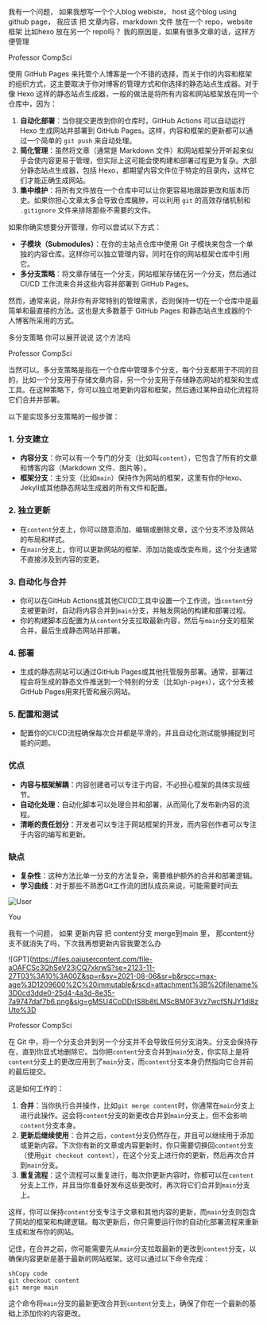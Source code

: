 





我有一个问题， 如果我想写一个个人blog webiste， host 这个blog using github page， 我应该 把 文章内容，markdown 文件 放在一个 repo，website 框架 比如hexo 放在另一个 repo吗？ 我的原因是，如果有很多文章的话，这样方便管理



Professor CompSci

使用 GitHub Pages 来托管个人博客是一个不错的选择，而关于你的内容和框架的组织方式，这主要取决于你对博客的管理方式和你选择的静态站点生成器。对于像 Hexo 这样的静态站点生成器，一般的做法是将所有内容和网站框架放在同一个仓库中，因为：

1. **自动化部署**：当你提交更改到你的仓库时，GitHub Actions 可以自动运行 Hexo 生成网站并部署到 GitHub Pages。这样，内容和框架的更新都可以通过一个简单的 `git push` 来自动处理。
2. **简化管理**：虽然将文章（通常是 Markdown 文件）和网站框架分开听起来似乎会使内容更易于管理，但实际上这可能会使构建和部署过程更为复杂。大部分静态站点生成器，包括 Hexo，都期望内容文件位于特定的目录内，这样它们才能正确生成网站。
3. **集中维护**：将所有文件放在一个仓库中可以让你更容易地跟踪更改和版本历史。如果你担心文章太多会导致仓库臃肿，可以利用 `git` 的高效存储机制和 `.gitignore` 文件来排除那些不需要的文件。

如果你确实想要分开管理，你可以尝试以下方式：

- **子模块（Submodules）**：在你的主站点仓库中使用 Git 子模块来包含一个单独的内容仓库。这样你可以独立管理内容，同时在你的网站框架仓库中引用它。
- **多分支策略**：将文章存储在一个分支，网站框架存储在另一个分支，然后通过 CI/CD 工作流来合并这些内容并部署到 GitHub Pages。

然而，通常来说，除非你有非常特别的管理需求，否则保持一切在一个仓库中是最简单和最直接的方法。这也是大多数基于 GitHub Pages 和静态站点生成器的个人博客所采用的方式。



多分支策略 你可以展开说说 这个方法吗



Professor CompSci

当然可以。多分支策略是指在一个仓库中管理多个分支，每个分支都用于不同的目的，比如一个分支用于存储文章内容，另一个分支用于存储静态网站的框架和生成工具。在这种策略下，你可以独立地更新内容和框架，然后通过某种自动化流程将它们合并并部署。

以下是实现多分支策略的一般步骤：

### 1. 分支建立

- **内容分支**：你可以有一个专门的分支（比如叫`content`），它包含了所有的文章和博客内容（Markdown 文件、图片等）。
- **框架分支**：主分支（比如`main`）保持作为网站的框架，这里有你的Hexo、Jekyll或其他静态网站生成器的所有文件和配置。

### 2. 独立更新

- 在`content`分支上，你可以随意添加、编辑或删除文章，这个分支不涉及网站的布局和样式。
- 在`main`分支上，你可以更新网站的框架、添加功能或改变布局，这个分支通常不直接涉及到内容的变更。

### 3. 自动化与合并

- 你可以在GitHub Actions或其他CI/CD工具中设置一个工作流，当`content`分支被更新时，自动将内容合并到`main`分支，并触发网站的构建和部署过程。
- 你的构建脚本应配置为从`content`分支拉取最新内容，然后与`main`分支的框架合并，最后生成静态网站并部署。

### 4. 部署

- 生成的静态网站可以通过GitHub Pages或其他托管服务部署。通常，部署过程会将生成的静态文件推送到一个特别的分支（比如`gh-pages`），这个分支被GitHub Pages用来托管和展示网站。

### 5. 配置和测试

- 配置你的CI/CD流程确保每次合并都是平滑的，并且自动化测试能够捕捉到可能的问题。

### 优点

- **内容与框架解耦**：内容创建者可以专注于内容，不必担心框架的具体实现细节。
- **自动化处理**：自动化脚本可以处理合并和部署，从而简化了发布新内容的流程。
- **清晰的责任划分**：开发者可以专注于网站框架的开发，而内容创作者可以专注于内容的编写和更新。

### 缺点

- **复杂性**：这种方法比单一分支的方法复杂，需要维护额外的合并和部署逻辑。
- **学习曲线**：对于那些不熟悉Git工作流的团队成员来说，可能需要时间去

![User](https://lh3.googleusercontent.com/a/AATXAJzg2jYJ8RSa38RtBPGGrCVmVgquORbiW_PcYr50=s96-c)

You

我有一个问题， 如果 更新内容 把 content分支 merge到main 里， 那content分支不就消失了吗，下次我再想更新内容我要怎么办

![GPT](https://files.oaiusercontent.com/file-aOAFCSc3QhSeV23jCQ7xkrwS?se=2123-11-27T03%3A10%3A00Z&sp=r&sv=2021-08-06&sr=b&rscc=max-age%3D1209600%2C%20immutable&rscd=attachment%3B%20filename%3D0cd3dde0-25d4-4a3d-8e35-7a9747daf7b6.png&sig=gMSU4CoDDrIS8b8tLMScBM0F3Vz7wcfSNJY1dl8zUto%3D

Professor CompSci

在 Git 中，将一个分支合并到另一个分支并不会导致任何分支消失。分支会保持存在，直到你显式地删除它。当你把`content`分支合并到`main`分支，你实际上是将`content`分支上的更改应用到了`main`分支，而`content`分支本身仍然指向它合并前的最后提交。

这是如何工作的：

1. **合并**：当你执行合并操作，比如`git merge content`时，你通常在`main`分支上进行此操作。这会将`content`分支的新更改合并到`main`分支上，但不会影响`content`分支本身。
2. **更新后继续使用**：合并之后，`content`分支仍然存在，并且可以继续用于添加或更新内容。下次你有新的文章或内容更新时，你只需要切换回`content`分支（使用`git checkout content`），在这个分支上进行你的更新，然后再次合并到`main`分支。
3. **重复流程**：这个流程可以重复进行，每次你更新内容时，你都可以在`content`分支上工作，并且当你准备好发布这些更改时，再次将它们合并到`main`分支上。

这样，你可以保持`content`分支专注于文章和其他内容的更新，而`main`分支则包含了网站的框架和构建逻辑。每次更新后，你只需要运行你的自动化部署流程来重新生成和发布你的网站。

记住，在合并之前，你可能需要先从`main`分支拉取最新的更改到`content`分支，以确保内容更新是基于最新的网站框架。这可以通过以下命令完成：

```
shCopy code
git checkout content
git merge main
```

这个命令将`main`分支的最新更改合并到`content`分支上，确保了你在一个最新的基础上添加你的内容更改。